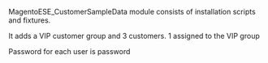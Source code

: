 MagentoESE_CustomerSampleData module consists of installation scripts and fixtures.

It adds a VIP customer group and 3 customers. 1 assigned to the VIP group

Password for each user is password